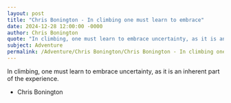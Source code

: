 ```yaml
---
layout: post
title: "Chris Bonington - In climbing one must learn to embrace"
date: 2024-12-28 12:00:00 -0000
author: Chris Bonington
quote: "In climbing, one must learn to embrace uncertainty, as it is an inherent part of the experience."
subject: Adventure
permalink: /Adventure/Chris Bonington/Chris Bonington - In climbing one must learn to embrace
---
```


In climbing, one must learn to embrace uncertainty, as it is an inherent part of the experience.

- Chris Bonington

